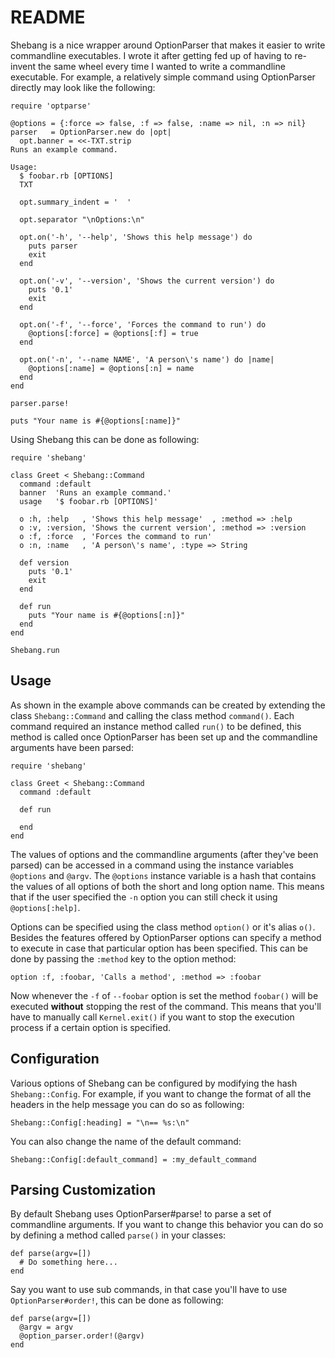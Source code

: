 # README

Shebang is a nice wrapper around OptionParser that makes it easier to write
commandline executables. I wrote it after getting fed up of having to re-invent
the same wheel every time I wanted to write a commandline executable. For
example, a relatively simple command using OptionParser directly may look like
the following:

    require 'optparse'

    @options = {:force => false, :f => false, :name => nil, :n => nil}
    parser   = OptionParser.new do |opt|
      opt.banner = <<-TXT.strip
    Runs an example command.

    Usage:
      $ foobar.rb [OPTIONS]
      TXT

      opt.summary_indent = '  '

      opt.separator "\nOptions:\n"

      opt.on('-h', '--help', 'Shows this help message') do
        puts parser
        exit
      end

      opt.on('-v', '--version', 'Shows the current version') do
        puts '0.1'
        exit
      end

      opt.on('-f', '--force', 'Forces the command to run') do
        @options[:force] = @options[:f] = true
      end

      opt.on('-n', '--name NAME', 'A person\'s name') do |name|
        @options[:name] = @options[:n] = name
      end
    end

    parser.parse!

    puts "Your name is #{@options[:name]}"

Using Shebang this can be done as following:

    require 'shebang'

    class Greet < Shebang::Command
      command :default
      banner  'Runs an example command.'
      usage   '$ foobar.rb [OPTIONS]'

      o :h, :help   , 'Shows this help message'  , :method => :help
      o :v, :version, 'Shows the current version', :method => :version
      o :f, :force  , 'Forces the command to run'
      o :n, :name   , 'A person\'s name', :type => String

      def version
        puts '0.1'
        exit
      end

      def run
        puts "Your name is #{@options[:n]}"
      end
    end

    Shebang.run

## Usage

As shown in the example above commands can be created by extending the class
``Shebang::Command`` and calling the class method ``command()``. Each command
required an instance method called ``run()`` to be defined, this method is
called once OptionParser has been set up and the commandline arguments have
been parsed:

    require 'shebang'

    class Greet < Shebang::Command
      command :default

      def run

      end
    end

The values of options and the commandline arguments (after they've been parsed)
can be accessed in a command using the instance variables ``@options`` and
``@argv``. The ``@options`` instance variable is a hash that contains the values
of all options of both the short and long option name. This means that if the
user specified the ``-n`` option you can still check it using
``@options[:help]``.

Options can be specified using the class method ``option()`` or it's alias
``o()``. Besides the features offered by OptionParser options can specify a
method to execute in case that particular option has been specified. This can be
done by passing the ``:method`` key to the option method:

    option :f, :foobar, 'Calls a method', :method => :foobar

Now whenever the ``-f`` of ``--foobar`` option is set the method ``foobar()``
will be executed **without** stopping the rest of the command. This means that
you'll have to manually call ``Kernel.exit()`` if you want to stop the execution
process if a certain option is specified.

## Configuration

Various options of Shebang can be configured by modifying the hash
``Shebang::Config``. For example, if you want to change the format of all the
headers in the help message you can do so as following:

    Shebang::Config[:heading] = "\n== %s:\n"

You can also change the name of the default command:

    Shebang::Config[:default_command] = :my_default_command

## Parsing Customization

By default Shebang uses OptionParser#parse! to parse a set of commandline
arguments. If you want to change this behavior you can do so by defining a
method called ``parse()`` in your classes:

    def parse(argv=[])
      # Do something here...
    end

Say you want to use sub commands, in that case you'll have to use
``OptionParser#order!``, this can be done as following:

    def parse(argv=[])
      @argv = argv
      @option_parser.order!(@argv)
    end
